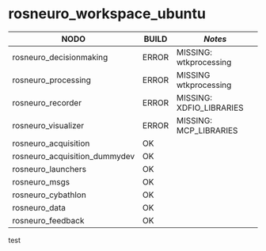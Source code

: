 # rosneuro_workspace_ubuntu

| **NODO** | **BUILD**  | _Notes_ |
|-|-|-|
| rosneuro_decisionmaking | ERROR | MISSING: wtkprocessing |
| rosneuro_processing | ERROR | MISSING wtkprocessing |
| rosneuro_recorder | ERROR | MISSING: XDFIO_LIBRARIES |
| rosneuro_visualizer | ERROR | MISSING: MCP_LIBRARIES |
| rosneuro_acquisition |OK ||
| rosneuro_acquisition_dummydev | OK ||
| rosneuro_launchers | OK ||
| rosneuro_msgs | OK ||
| rosneuro_cybathlon | OK ||
| rosneuro_data | OK ||
| rosneuro_feedback | OK ||

test
